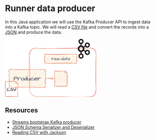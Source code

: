 # Runner data producer

In this Java application we will use the Kafka Producer API to ingest data into a Kafka topic.
We will read a [CSV file](https://github.com/bakdata/kafka-lab/blob/main/data-producer/src/main/resources/data.csv)
and convert the records into
a [JSON](https://github.com/bakdata/kafka-lab/blob/main/common/src/main/java/com/bakdata/uni/RunnersRawData.java) and
produce the data.

![img.png](img.png)

## Resources

- [Streams bootstrap Kafka producer](https://github.com/bakdata/streams-bootstrap#kafka-producer)
- [JSON Schema Serializer and Deserializer](https://docs.confluent.io/platform/current/schema-registry/fundamentals/serdes-develop/serdes-json.html)
- [Reading CSV with Jackson](https://cowtowncoder.medium.com/reading-csv-with-jackson-c4e74a15ddc1)
